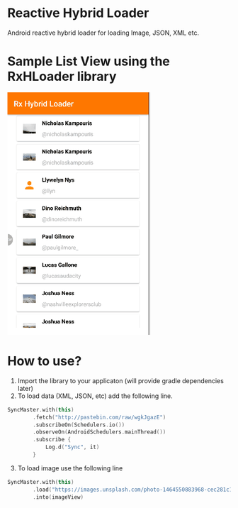 # Reactive Hybrid Loader
Android reactive hybrid loader for loading Image, JSON, XML etc.

# Sample List View using the RxHLoader library
![Alt text](https://github.com/noman720/RxHLoader/blob/master/doc/sample_app_screen.gif "Sample List")

# How to use?

1. Import the library to your applicaton (will provide gradle dependencies later)
2. To load data (XML, JSON, etc) add the following line.
```kotlin
SyncMaster.with(this)
        .fetch("http://pastebin.com/raw/wgkJgazE")
        .subscribeOn(Schedulers.io())
        .observeOn(AndroidSchedulers.mainThread())
        .subscribe {
            Log.d("Sync", it)
        }
```
3. To load image use the following line

```kotlin
SyncMaster.with(this)
        .load("https://images.unsplash.com/photo-1464550883968-cec281c19761?ixlib=rb-0.3.5\\u0026q=80\\u0026fm=jpg\\u0026crop=entropy\\u0026w=200\\u0026fit=max\\u0026s=9fba74be19d78b1aa2495c0200b9fbce")
        .into(imageView)
```
